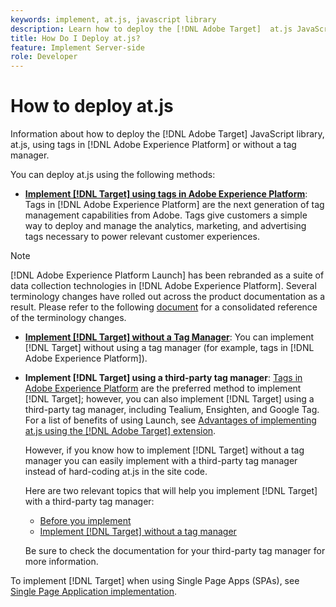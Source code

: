 ```yaml
---
keywords: implement, at.js, javascript library
description: Learn how to deploy the [!DNL Adobe Target]  at.js JavaScript library using tags in [!DNL Adobe Experience Platform] or without a tag manager.
title: How Do I Deploy at.js?
feature: Implement Server-side
role: Developer
---
```

# How to deploy at.js

Information about how to deploy the [!DNL Adobe Target]  JavaScript library, at.js, using tags in [!DNL Adobe Experience Platform] or without a tag manager.

You can deploy at.js using the following methods:

* **[Implement [!DNL Target] using tags in Adobe Experience Platform](/help/dev/implement/client-side/atjs/how-to-deployatjs/implement-target-using-adobe-launch.md)**: Tags in [!DNL Adobe Experience Platform] are the next generation of tag management capabilities from Adobe. Tags give customers a simple way to deploy and manage the analytics, marketing, and advertising tags necessary to power relevant customer experiences.

>[!NOTE]
>
> [!DNL Adobe Experience Platform Launch] has been rebranded as a suite of data collection technologies in [!DNL Adobe Experience Platform]. Several terminology changes have rolled out across the product documentation as a result. Please refer to the following [document](https://experienceleague.adobe.com/docs/experience-platform/tags/term-updates.html) for a consolidated reference of the terminology changes.

* **[Implement [!DNL Target] without a Tag Manager](/help/dev/implement/client-side/atjs/how-to-deployatjs/implement-target-without-a-tag-manager.md)**: You can implement [!DNL Target] without using a tag manager (for example, tags in [!DNL Adobe Experience Platform]).
* **Implement [!DNL Target] using a third-party tag manager**: [Tags in Adobe Experience Platform](/help/dev/implement/client-side/atjs/how-to-deployatjs/implement-target-using-adobe-launch.md) are the preferred method to implement [!DNL Target]; however, you can also implement [!DNL Target] using a third-party tag manager, including Tealium, Ensighten, and Google Tag. For a list of benefits of using Launch, see [Advantages of implementing at.js using the [!DNL Adobe Target]  extension](/help/dev/implement/client-side/atjs/how-to-deployatjs/implement-target-using-adobe-launch.md#advantages-of-implementing-atjs-using-the-target-extension).

  However, if you know how to implement [!DNL Target] without a tag manager you can easily implement with a third-party tag manager instead of hard-coding at.js in the site code.

  Here are two relevant topics that will help you implement [!DNL Target] with a third-party tag manager:

  * [Before you implement](/help/dev/before-implement/prepare-to-implement-target.md)
  * [Implement [!DNL Target] without a tag manager](/help/dev/implement/client-side/atjs/how-to-deployatjs/implement-target-without-a-tag-manager.md)

  Be sure to check the documentation for your third-party tag manager for more information.

To implement [!DNL Target] when using Single Page Apps (SPAs), see [Single Page Application implementation](/help/dev/implement/client-side/atjs/how-to-deployatjs/target-atjs-single-page-application.md).
